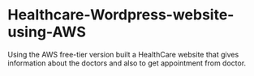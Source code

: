 # Healthcare-Wordpress-website-using-AWS
Using the AWS free-tier version built a HealthCare website that gives information about the doctors and also to get appointment from doctor.
